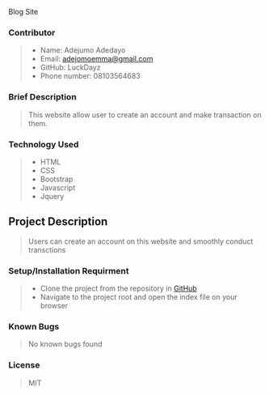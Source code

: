 Blog Site
### Contributor
> * Name: Adejumo Adedayo
> * Email: adejomoemma@gmail.com
> * GitHub: LuckDayz
> * Phone number: 08103564683

### Brief Description
>  This website allow user to create an account and make transaction on them.

### Technology Used
> * HTML
> * CSS
> * Bootstrap
> * Javascript
> * Jquery

## Project Description
> Users can create an account on this website and smoothly conduct transctions 

### Setup/Installation Requirment
> * Clone the project from the repository in [GitHub](https://www.github.com/MuizJamiu/resort)
> * Navigate to the project root and open the index file on your browser

### Known Bugs 
>  No known bugs found

### License 
>  MIT